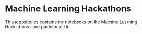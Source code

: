 # Machine Learning Hackathons
This repositories contains my notebooks on the Machine Learning Hackathons have participated in.
